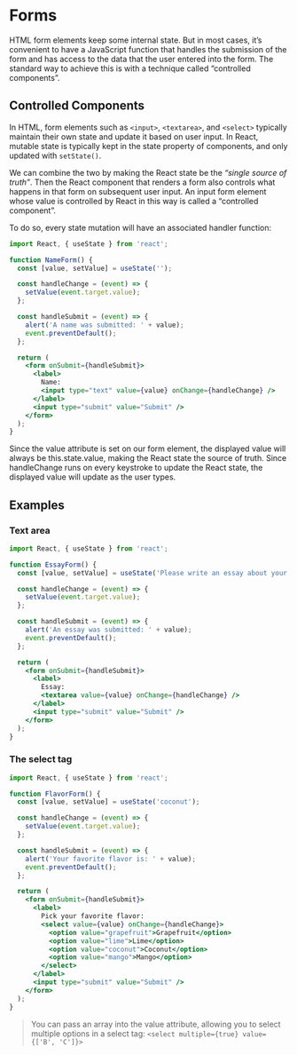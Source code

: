 # Forms

HTML form elements keep some internal state. But in most cases, it’s convenient to have a JavaScript function that handles the submission of the form and has access to the data that the user entered into the form. The standard way to achieve this is with a technique called “controlled components”.

## Controlled Components

In HTML, form elements such as `<input>`, `<textarea>`, and `<select>` typically maintain their own state and update it based on user input. In React, mutable state is typically kept in the state property of components, and only updated with `setState()`.

We can combine the two by making the React state be the *“single source of truth”*. Then the React component that renders a form also controls what happens in that form on subsequent user input. An input form element whose value is controlled by React in this way is called a “controlled component”.

To do so, every state mutation will have an associated handler function:

```jsx
import React, { useState } from 'react';

function NameForm() {
  const [value, setValue] = useState('');

  const handleChange = (event) => {
    setValue(event.target.value);
  };

  const handleSubmit = (event) => {
    alert('A name was submitted: ' + value);
    event.preventDefault();
  };

  return (
    <form onSubmit={handleSubmit}>
      <label>
        Name:
        <input type="text" value={value} onChange={handleChange} />
      </label>
      <input type="submit" value="Submit" />
    </form>
  );
}
```

Since the value attribute is set on our form element, the displayed value will always be this.state.value, making the React state the source of truth. Since handleChange runs on every keystroke to update the React state, the displayed value will update as the user types.

## Examples

### Text area

```jsx
import React, { useState } from 'react';

function EssayForm() {
  const [value, setValue] = useState('Please write an essay about your favorite DOM element.');

  const handleChange = (event) => {
    setValue(event.target.value);
  };

  const handleSubmit = (event) => {
    alert('An essay was submitted: ' + value);
    event.preventDefault();
  };

  return (
    <form onSubmit={handleSubmit}>
      <label>
        Essay:
        <textarea value={value} onChange={handleChange} />
      </label>
      <input type="submit" value="Submit" />
    </form>
  );
}
```

### The select tag

```jsx
import React, { useState } from 'react';

function FlavorForm() {
  const [value, setValue] = useState('coconut');

  const handleChange = (event) => {
    setValue(event.target.value);
  };

  const handleSubmit = (event) => {
    alert('Your favorite flavor is: ' + value);
    event.preventDefault();
  };

  return (
    <form onSubmit={handleSubmit}>
      <label>
        Pick your favorite flavor:
        <select value={value} onChange={handleChange}>
          <option value="grapefruit">Grapefruit</option>
          <option value="lime">Lime</option>
          <option value="coconut">Coconut</option>
          <option value="mango">Mango</option>
        </select>
      </label>
      <input type="submit" value="Submit" />
    </form>
  );
}
```

> You can pass an array into the value attribute, allowing you to select multiple options in a select tag:
`<select multiple={true} value={['B', 'C']}>`
